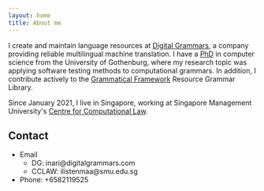 ```yaml
---
layout: home
title: About me
---
```


I create and maintain language resources at [Digital Grammars](https://www.digitalgrammars.com/), a company providing reliable multilingual machine translation. I have a [PhD](https://gupea.ub.gu.se/handle/2077/59037) in computer science from the University of Gothenburg, where my research topic was applying software testing methods to computational grammars.
In addition, I contribute actively to the [Grammatical Framework](http://www.grammaticalframework.org/) Resource Grammar Library.

Since January 2021, I live in Singapore, working at Singapore Management University's [Centre for Computational Law](https://cclaw.smu.edu.sg).


## Contact

* Email  
  * DG: &#105;&#110;&#097;&#114;&#105;&#064;&#100;&#105;&#103;&#105;&#116;&#097;&#108;&#103;&#114;&#097;&#109;&#109;&#097;&#114;&#115;&#046;&#099;&#111;&#109;
  * CCLAW: &#105;&#108;&#105;&#115;&#116;&#101;&#110;&#109;&#097;&#097;&#064;&#115;&#109;&#117;&#046;&#101;&#100;&#117;&#046;&#115;&#103;
* Phone: +&#054;&#053;&#056;&#050;&#049;&#049;&#057;&#053;&#050;&#053;
